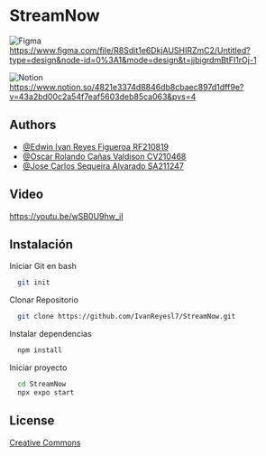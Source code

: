 # StreamNow
 ![Figma](https://img.shields.io/badge/figma-%23F24E1E.svg?style=for-the-badge&logo=figma&logoColor=white)</br>
 https://www.figma.com/file/R8Sdit1e6DkjAUSHIRZmC2/Untitled?type=design&node-id=0%3A1&mode=design&t=jjbigrdmBtFI1rOj-1

 ![Notion](https://img.shields.io/badge/Notion-%23000000.svg?style=for-the-badge&logo=notion&logoColor=white)</br>
 https://www.notion.so/4821e3374d8846db8cbaec897d1dff9e?v=43a2bd00c2a54f7eaf5603deb85ca063&pvs=4

## Authors

- [@Edwin Ivan Reyes Figueroa RF210819](https://github.com/IvanReyesl7)
- [@Oscar Rolando Cañas Valdison CV210468](https://github.com/Oscar-02)
- [@Jose Carlos Sequeira Alvarado SA211247](https://github.com/Sequeiraa)


## Video

https://youtu.be/wSB0U9hw_iI

## Instalación

Iniciar Git en bash

```bash
  git init
```

Clonar Repositorio
```bash
  git clone https://github.com/IvanReyesl7/StreamNow.git
```
Instalar dependencias
```bash
  npm install
```

Iniciar proyecto
```bash
  cd StreamNow
  npx expo start
```
    
## License

[Creative Commons](https://creativecommons.org/licenses/by-sa/4.0/)
